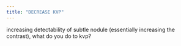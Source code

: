 ```yaml
---
title: "DECREASE KVP"
---
```

increasing detectability of subtle nodule (essentially increasing the contrast), what do you do to kvp?

